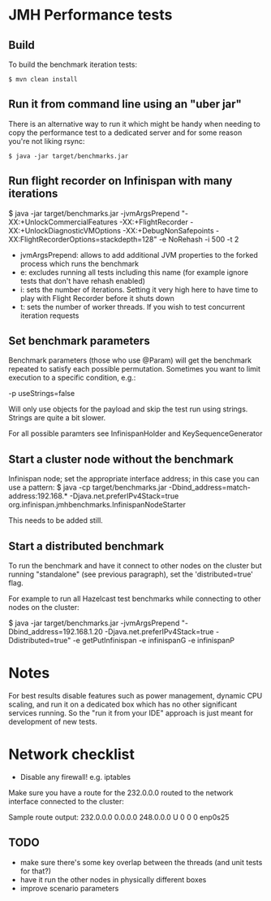 # JMH Performance tests

## Build

To build the benchmark iteration tests:

    $ mvn clean install


## Run it from command line using an "uber jar"

There is an alternative way to run it which might be handy when needing to copy the
performance test to a dedicated server and for some reason you're not liking rsync:

    $ java -jar target/benchmarks.jar


## Run flight recorder on Infinispan with many iterations

   $ java -jar target/benchmarks.jar -jvmArgsPrepend "-XX:+UnlockCommercialFeatures -XX:+FlightRecorder -XX:+UnlockDiagnosticVMOptions -XX:+DebugNonSafepoints -XX:FlightRecorderOptions=stackdepth=128" -e NoRehash -i 500 -t 2

 - jvmArgsPrepend: allows to add additional JVM properties to the forked process which runs the benchmark
 - e: excludes running all tests including this name (for example ignore tests that don't have rehash enabled)
 - i: sets the number of iterations. Setting it very high here to have time to play with Flight Recorder before it shuts down
 - t: sets the number of worker threads. If you wish to test concurrent iteration requests

 ## Set benchmark parameters

Benchmark parameters (those who use @Param) will get the benchmark repeated to satisfy each possible permutation.
Sometimes you want to limit execution to a specific condition, e.g.:

   -p useStrings=false

Will only use objects for the payload and skip the test run using strings. Strings are quite a bit slower.

For all possible paramters see InfinispanHolder and KeySequenceGenerator

## Start a cluster node without the benchmark

Infinispan node; set the appropriate interface address; in this case you can use a pattern:
   $ java -cp target/benchmarks.jar -Dbind_address=match-address:192.168.* -Djava.net.preferIPv4Stack=true org.infinispan.jmhbenchmarks.InfinispanNodeStarter

This needs to be added still.

## Start a distributed benchmark

To run the benchmark and have it connect to other nodes on the cluster but running "standalone" (see previous paragraph),
set the 'distributed=true' flag.

For example to run all Hazelcast test benchmarks while connecting to other nodes on the cluster:

   $ java -jar target/benchmarks.jar -jvmArgsPrepend "-Dbind_address=192.168.1.20 -Djava.net.preferIPv4Stack=true -Ddistributed=true" -e getPutInfinispan -e infinispanG -e infinispanP


# Notes

For best results disable features such as power management, dynamic CPU scaling,
and run it on a dedicated box which has no other significant services running.
So the "run it from your IDE" approach is just meant for development of new tests.

# Network checklist

 - Disable any firewall! e.g. iptables

Make sure you have a route for the 232.0.0.0 routed to the network interface connected to the cluster:

Sample route output:
232.0.0.0       0.0.0.0         248.0.0.0       U     0      0        0 enp0s25


## TODO

- make sure there's some key overlap between the threads (and unit tests for that?)
- have it run the other nodes in physically different boxes
- improve scenario parameters

